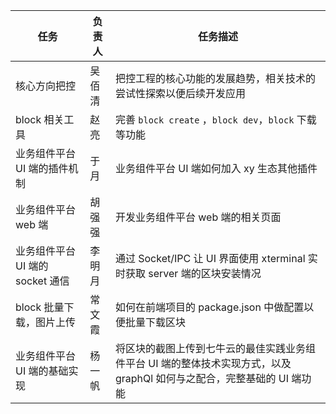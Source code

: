 | 任务 | 负责人 | 任务描述 |
| -- | ------- | -- |
| 核心方向把控 |      吴佰清         | 把控工程的核心功能的发展趋势，相关技术的尝试性探索以便后续开发应用                                                     |
| block  相关工具                  |                赵亮                  | 完善 `block create` ，`block dev`，`block` 下载等功能                                                                  |
| 业务组件平台 UI 端的插件机制     |                             于月                 | 业务组件平台 UI 端如何加入 xy 生态其他插件                                                                             |
| 业务组件平台 web 端              |                          胡强强                    | 开发业务组件平台 web 端的相关页面                                                                                      |
| 业务组件平台 UI 端的 socket 通信 | 李明月 | 通过 Socket/IPC 让 UI 界面使用 xterminal 实时获取 server 端的区块安装情况                                              |
| block 批量下载，图片上传         | 常文霞 | 如何在前端项目的 package.json 中做配置以便批量下载区块                                                                 |
| 业务组件平台 UI 端的基础实现     | 杨一帆 | 将区块的截图上传到七牛云的最佳实践业务组件平台 UI 端的整体技术实现方式，以及graphQl 如何与之配合，完整基础的 UI 端功能 |
